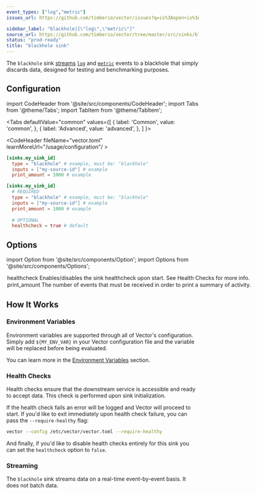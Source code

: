 ```yaml
---
event_types: ["log","metric"]
issues_url: https://github.com/timberio/vector/issues?q=is%3Aopen+is%3Aissue+label%3A%22sink%3A+blackhole%22

sidebar_label: "blackhole|[\"log\",\"metric\"]"
source_url: https://github.com/timberio/vector/tree/master/src/sinks/blackhole.rs
status: "prod-ready"
title: "blackhole sink" 
---
```


The `blackhole` sink [streams](#streaming) [`log`][docs.data-model.log] and [`metric`][docs.data-model.metric] events to a blackhole that simply discards data, designed for testing and benchmarking purposes.

## Configuration

import CodeHeader from '@site/src/components/CodeHeader';
import Tabs from '@theme/Tabs';
import TabItem from '@theme/TabItem';

<Tabs
  defaultValue="common"
  values={[
    { label: 'Common', value: 'common', },
    { label: 'Advanced', value: 'advanced', },
  ]
}>
<TabItem value="common">

<CodeHeader fileName="vector.toml" learnMoreUrl="/usage/configuration"/ >

```toml
[sinks.my_sink_id]
  type = "blackhole" # example, must be: "blackhole"
  inputs = ["my-source-id"] # example
  print_amount = 1000 # example
```

</TabItem>
<TabItem value="advanced">

<CodeHeader fileName="vector.toml" learnMoreUrl="/usage/configuration" />

```toml
[sinks.my_sink_id]
  # REQUIRED
  type = "blackhole" # example, must be: "blackhole"
  inputs = ["my-source-id"] # example
  print_amount = 1000 # example
  
  # OPTIONAL
  healthcheck = true # default
```

</TabItem>

</Tabs>

## Options

import Option from '@site/src/components/Option';
import Options from '@site/src/components/Options';

<Options filters={true}>


<Option
  common={false}
  defaultValue={true}
  enumValues={null}
  examples={[true,false]}
  name={"healthcheck"}
  nullable={false}
  path={null}
  relevantWhen={null}
  required={false}
  type={"bool"}
  unit={null}>

### healthcheck

Enables/disables the sink healthcheck upon start. See [Health Checks](#health-checks) for more info.


</Option>


<Option
  common={true}
  defaultValue={null}
  enumValues={null}
  examples={[1000]}
  name={"print_amount"}
  nullable={false}
  path={null}
  relevantWhen={null}
  required={true}
  type={"int"}
  unit={null}>

### print_amount

The number of events that must be received in order to print a summary of activity.


</Option>


</Options>

## How It Works

### Environment Variables

Environment variables are supported through all of Vector's configuration.
Simply add `${MY_ENV_VAR}` in your Vector configuration file and the variable
will be replaced before being evaluated.

You can learn more in the [Environment Variables][docs.configuration#environment-variables]
section.

### Health Checks

Health checks ensure that the downstream service is accessible and ready to
accept data. This check is performed upon sink initialization.

If the health check fails an error will be logged and Vector will proceed to
start. If you'd like to exit immediately upon health check failure, you can
pass the `--require-healthy` flag:

```bash
vector --config /etc/vector/vector.toml --require-healthy
```

And finally, if you'd like to disable health checks entirely for this sink
you can set the `healthcheck` option to `false`.

### Streaming

The `blackhole` sink streams data on a real-time
event-by-event basis. It does not batch data.


[docs.configuration#environment-variables]: ../../../usage/configuration#environment-variables
[docs.data-model.log]: ../../../about/data-model/log.md
[docs.data-model.metric]: ../../../about/data-model/metric.md
